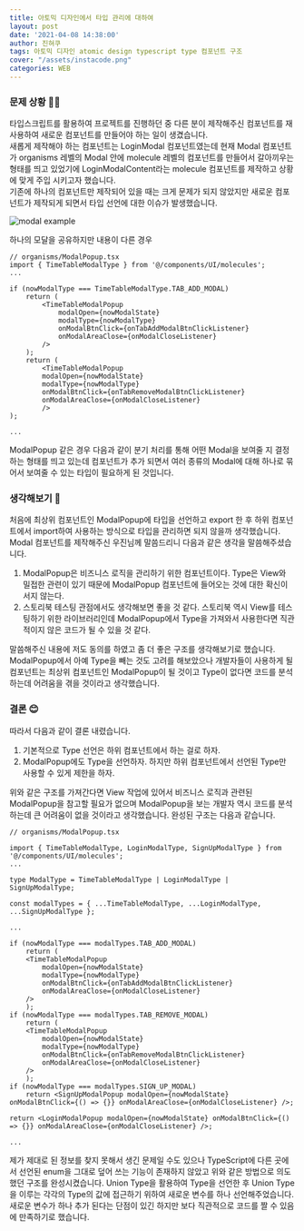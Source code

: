 ```yaml
---
title: 아토믹 디자인에서 타입 관리에 대하여
layout: post
date: '2021-04-08 14:38:00'
author: 진혀쿠
tags: 아토믹 디자인 atomic design typescript type 컴포넌트 구조 
cover: "/assets/instacode.png"
categories: WEB
---
```


### 문제 상황 🤷‍♂️

타입스크립트를 활용하여 프로젝트를 진행하던 중 다른 분이 제작해주신 컴포넌트를 재사용하여 새로운 컴포넌트를 만들어야 하는 일이 생겼습니다.  
새롭게 제작해야 하는 컴포넌트는 LoginModal 컴포넌트였는데 현재 Modal 컴포넌트가 organisms 레벨의 Modal 안에 molecule 레벨의 컴포넌트를 만들어서 갈아끼우는 형태를 띄고 있었기에 LoginModalContent라는 molecule 컴포넌트를 제작하고 상황에 맞게 주입 시키고자 했습니다.  
기존에 하나의 컴포넌트만 제작되어 있을 때는 크게 문제가 되지 않았지만 새로운 컴포넌트가 제작되게 되면서 타입 선언에 대한 이슈가 발생했습니다.  

<img src="{{ site.baseurl }}/assets/atomic_type.modal_example.GIF" alt="modal example" title="modal example" class="picture">  

하나의 모달을 공유하지만 내용이 다른 경우

```
// organisms/ModalPopup.tsx
import { TimeTableModalType } from '@/components/UI/molecules';
...

if (nowModalType === TimeTableModalType.TAB_ADD_MODAL)
    return (
        <TimeTableModalPopup
            modalOpen={nowModalState}
            modalType={nowModalType}
            onModalBtnClick={onTabAddModalBtnClickListener}
            onModalAreaClose={onModalCloseListener}
        />
    );
    return (
        <TimeTableModalPopup
        modalOpen={nowModalState}
        modalType={nowModalType}
        onModalBtnClick={onTabRemoveModalBtnClickListener}
        onModalAreaClose={onModalCloseListener}
        />
);

...
```
ModalPopup 같은 경우 다음과 같이 분기 처리를 통해 어떤 Modal을 보여줄 지 결정하는 형태를 띄고 있는데 컴포넌트가 추가 되면서 여러 종류의 Modal에 대해 하나로 묶어서 보여줄 수 있는 타입이 필요하게 된 것입니다.

### 생각해보기 👀

처음에 최상위 컴포넌트인 ModalPopup에 타입을 선언하고 export 한 후 하위 컴포넌트에서 import하여 사용하는 방식으로 타입을 관리하면 되지 않을까 생각했습니다. Modal 컴포넌트를 제작해주신 우진님께 말씀드리니 다음과 같은 생각을 말씀해주셨습니다.

1. ModalPopup은 비즈니스 로직을 관리하기 위한 컴포넌트이다. Type은 View와 밀접한 관련이 있기 때문에 ModalPopup 컴포넌트에 들어오는 것에 대한 확신이 서지 않는다.
2. 스토리북 테스팅 관점에서도 생각해보면 좋을 것 같다. 스토리북 역시 View를 테스팅하기 위한 라이브러리인데 ModalPopup에서 Type을 가져와서 사용한다면 직관적이지 않은 코드가 될 수 있을 것 같다.

말씀해주신 내용에 저도 동의를 하였고 좀 더 좋은 구조를 생각해보기로 했습니다. ModalPopup에서 아예 Type을 빼는 것도 고려를 해보았으나 개발자들이 사용하게 될 컴포넌트는 최상위 컴포넌트인 ModalPopup이 될 것이고 Type이 없다면 코드를 분석하는데 어려움을 겪을 것이라고 생각했습니다.

### 결론 😊

따라서 다음과 같이 결론 내렸습니다.

1. 기본적으로 Type 선언은 하위 컴포넌트에서 하는 걸로 하자. 
2. ModalPopup에도 Type을 선언하자. 하지만 하위 컴포넌트에서 선언된 Type만 사용할 수 있게 제한을 하자.

위와 같은 구조를 가져간다면 View 작업에 있어서 비즈니스 로직과 관련된 ModalPopup을 참고할 필요가 없으며 ModalPopup을 보는 개발자 역시 코드를 분석하는데 큰 어려움이 없을 것이라고 생각했습니다. 완성된 구조는 다음과 같습니다.

```
// organisms/ModalPopup.tsx

import { TimeTableModalType, LoginModalType, SignUpModalType } from '@/components/UI/molecules';
...

type ModalType = TimeTableModalType | LoginModalType | SignUpModalType;

const modalTypes = { ...TimeTableModalType, ...LoginModalType, ...SignUpModalType };

...

if (nowModalType === modalTypes.TAB_ADD_MODAL)
    return (
    <TimeTableModalPopup
        modalOpen={nowModalState}
        modalType={nowModalType}
        onModalBtnClick={onTabAddModalBtnClickListener}
        onModalAreaClose={onModalCloseListener}
    />
    );
if (nowModalType === modalTypes.TAB_REMOVE_MODAL)
    return (
    <TimeTableModalPopup
        modalOpen={nowModalState}
        modalType={nowModalType}
        onModalBtnClick={onTabRemoveModalBtnClickListener}
        onModalAreaClose={onModalCloseListener}
    />
    );
if (nowModalType === modalTypes.SIGN_UP_MODAL)
    return <SignUpModalPopup modalOpen={nowModalState} onModalBtnClick={() => {}} onModalAreaClose={onModalCloseListener} />;

return <LoginModalPopup modalOpen={nowModalState} onModalBtnClick={() => {}} onModalAreaClose={onModalCloseListener} />;

...

```

제가 제대로 된 정보를 찾지 못해서 생긴 문제일 수도 있으나 TypeScript에 다른 곳에서 선언된 enum을 그대로 덮어 쓰는 기능이 존재하지 않았고 위와 같은 방법으로 의도했던 구조를 완성시켰습니다. Union Type을 활용하여 Type을 선언한 후 Union Type을 이루는 각각의 Type의 값에 접근하기 위하여 새로운 변수를 하나 선언해주었습니다. 새로운 변수가 하나 추가 된다는 단점이 있긴 하지만 보다 직관적으로 코드를 짤 수 있음에 만족하기로 했습니다.